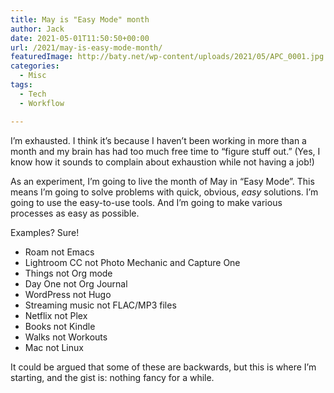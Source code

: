 ```yaml
---
title: May is "Easy Mode" month
author: Jack
date: 2021-05-01T11:50:50+00:00
url: /2021/may-is-easy-mode-month/
featuredImage: http://baty.net/wp-content/uploads/2021/05/APC_0001.jpg
categories:
  - Misc
tags:
  - Tech
  - Workflow

---
```

<!--kg-card-begin: html-->I&#8217;m exhausted. I think it&#8217;s because I haven&#8217;t been working in more than a month and my brain has had too much free time to &#8220;figure stuff out.&#8221; (Yes, I know how it sounds to complain about exhaustion while not having a job!)

As an experiment, I&#8217;m going to live the month of May in &#8220;Easy Mode&#8221;. This means I&#8217;m going to solve problems with quick, obvious, _easy_ solutions. I&#8217;m going to use the easy-to-use tools. And I&#8217;m going to make various processes as easy as possible.

Examples? Sure!

  * Roam not Emacs
  * Lightroom CC not Photo Mechanic and Capture One
  * Things not Org mode
  * Day One not Org Journal
  * WordPress&nbsp;not Hugo
  * Streaming music not FLAC/MP3 files
  * Netflix not Plex
  * Books not Kindle
  * Walks not Workouts
  * Mac not Linux

It could be argued that some of these are backwards, but this is where I&#8217;m starting, and the gist is: nothing fancy for a while.

<!--kg-card-end: html-->